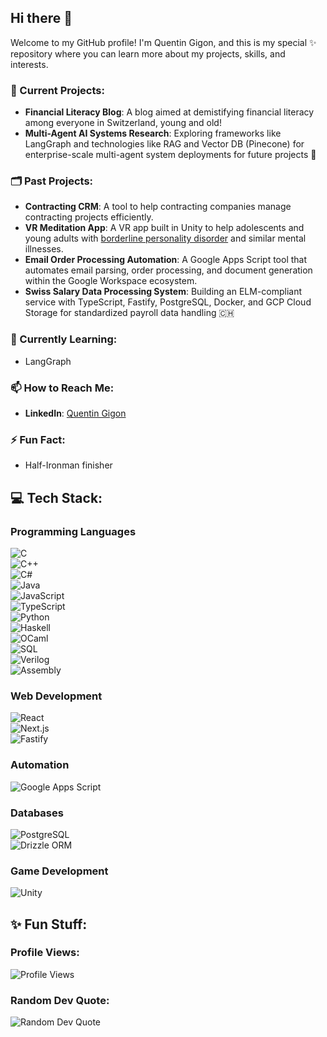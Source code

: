 ## Hi there 👋

Welcome to my GitHub profile! I'm Quentin Gigon, and this is my special ✨ repository where you can learn more about my projects, skills, and interests.

### 🔭 Current Projects:
- **Financial Literacy Blog**: A blog aimed at demistifying financial literacy among everyone in Switzerland, young and old!
- **Multi-Agent AI Systems Research**: Exploring frameworks like LangGraph and technologies like RAG and Vector DB (Pinecone) for enterprise-scale multi-agent system deployments for future projects 🤖

### 🗂️ Past Projects:
- **Contracting CRM**: A tool to help contracting companies manage contracting projects efficiently.
- **VR Meditation App**: A VR app built in Unity to help adolescents and young adults with [borderline personality disorder](https://en.wikipedia.org/wiki/Borderline_personality_disorder) and similar mental illnesses.
- **Email Order Processing Automation**: A Google Apps Script tool that automates email parsing, order processing, and document generation within the Google Workspace ecosystem.
-  **Swiss Salary Data Processing System**: Building an ELM-compliant service with TypeScript, Fastify, PostgreSQL, Docker, and GCP Cloud Storage for standardized payroll data handling 🇨🇭






### 🌱 Currently Learning:
- LangGraph

### 📫 How to Reach Me:
- **LinkedIn**: [Quentin Gigon](https://www.linkedin.com/in/quentin-gigon-郭昆廷-6a91a694/)

### ⚡ Fun Fact:
- Half-Ironman finisher

## 💻 Tech Stack:

### Programming Languages
![C](https://img.shields.io/badge/C-00599C?style=for-the-badge&logo=c&logoColor=white)  
![C++](https://img.shields.io/badge/C++-00599C?style=for-the-badge&logo=cplusplus&logoColor=white)  
![C#](https://img.shields.io/badge/C%23-239120?style=for-the-badge&logo=c-sharp&logoColor=white)  
![Java](https://img.shields.io/badge/Java-007396?style=for-the-badge&logo=java&logoColor=white)  
![JavaScript](https://img.shields.io/badge/JavaScript-F7DF1E?style=for-the-badge&logo=javascript&logoColor=black)  
![TypeScript](https://img.shields.io/badge/TypeScript-007ACC?style=for-the-badge&logo=typescript&logoColor=white)  
![Python](https://img.shields.io/badge/Python-3776AB?style=for-the-badge&logo=python&logoColor=white)  
![Haskell](https://img.shields.io/badge/Haskell-5e5086?style=for-the-badge&logo=haskell&logoColor=white)  
![OCaml](https://img.shields.io/badge/OCaml-E9573F?style=for-the-badge&logo=ocaml&logoColor=white)  
![SQL](https://img.shields.io/badge/SQL-4479A1?style=for-the-badge&logo=sql&logoColor=white)  
![Verilog](https://img.shields.io/badge/Verilog-FFFFFF?style=for-the-badge&logo=verilog&logoColor=black)  
![Assembly](https://img.shields.io/badge/Assembly-525252?style=for-the-badge&logo=assembly&logoColor=white)  

### Web Development
![React](https://img.shields.io/badge/React-61DAFB?style=for-the-badge&logo=react&logoColor=black)  
![Next.js](https://img.shields.io/badge/Next.js-000000?style=for-the-badge&logo=next-dot-js&logoColor=white)  
![Fastify](https://img.shields.io/badge/Fastify-000000?style=for-the-badge&logo=fastify&logoColor=white)  

### Automation
![Google Apps Script](https://img.shields.io/badge/Google_Apps_Script-4285F4?style=for-the-badge&logo=google&logoColor=white)  

### Databases
![PostgreSQL](https://img.shields.io/badge/PostgreSQL-336791?style=for-the-badge&logo=postgresql&logoColor=white)  
![Drizzle ORM](https://img.shields.io/badge/Drizzle_ORM-007396?style=for-the-badge&logo=drizzle&logoColor=white)  

### Game Development
![Unity](https://img.shields.io/badge/Unity-000000?style=for-the-badge&logo=unity&logoColor=white)  


## ✨ Fun Stuff:

### Profile Views:
![Profile Views](https://komarev.com/ghpvc/?username=Quentin-Gigon&color=blue&style=flat)

### Random Dev Quote:
![Random Dev Quote](https://quotes-github-readme.vercel.app/api?type=horizontal&theme=radical)

